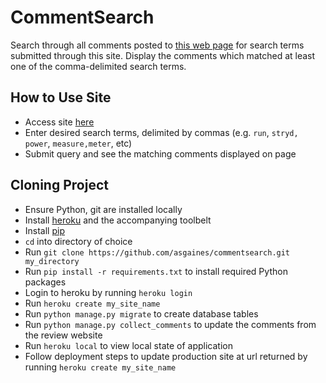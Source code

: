 # CommentSearch

Search through all comments posted to [this web page](http://www.dcrainmaker.com/2015/01/stryd-first-running.html) for search terms submitted through this site. Display the comments which matched at least one of the comma-delimited search terms.

## How to Use Site

- Access site [here](https://commentsearch.herokuapp.com)
- Enter desired search terms, delimited by commas (e.g. `run`, `stryd, power`, `measure,meter`, etc)
- Submit query and see the matching comments displayed on page

## Cloning Project

- Ensure Python, git are installed locally
- Install [heroku](https://www.heroku.com) and the accompanying toolbelt
- Install [pip](https://pip.pypa.io/en/stable/installing/)
- `cd` into directory of choice
- Run `git clone https://github.com/asgaines/commentsearch.git my_directory`
- Run `pip install -r requirements.txt` to install required Python packages
- Login to heroku by running `heroku login`
- Run `heroku create my_site_name`
- Run `python manage.py migrate` to create database tables
- Run `python manage.py collect_comments` to update the comments from the review website
- Run `heroku local` to view local state of application
- Follow deployment steps to update production site at url returned by running `heroku create my_site_name`

